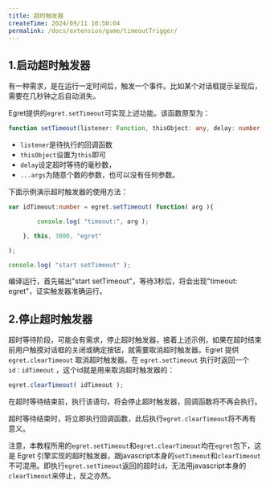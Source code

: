 ```yaml
---
title: 超时触发器
createTime: 2024/09/11 10:50:04
permalink: /docs/extension/game/timeoutTrigger/
---
```

## 1.启动超时触发器

有一种需求，是在运行一定时间后，触发一个事件。比如某个对话框提示呈现后，需要在几秒钟之后自动消失。

Egret提供的`egret.setTimeout`可实现上述功能。该函数原型为：

~~~ typescript
function setTimeout(listener: Function, thisObject: any, delay: number, ...args: any[]): number;
~~~ 

* `listener`是待执行的回调函数
* `thisObject`设置为`this`即可
* `delay`设定超时等待的毫秒数，
* `...args`为随意个数的参数，也可以没有任何参数。

下面示例演示超时触发器的使用方法：

~~~ typescript
var idTimeout:number = egret.setTimeout( function( arg ){

        console.log( "timeout:", arg );

    }, this, 3000, "egret"

);

console.log( "start setTimeout" );
~~~ 

编译运行，首先输出"start setTimeout"，等待3秒后，将会出现"timeout: egret"，证实触发器准确运行。

## 2.停止超时触发器

超时等待阶段，可能会有需求，停止超时触发器，接着上述示例，如果在超时结束前用户触摸对话框的关闭或确定按钮，就需要取消超时触发器。Egret 提供 `egret.clearTimeout` 取消超时触发器。在 `egret.setTimeout` 执行时返回一个 `id：idTimeout` ，这个id就是用来取消超时触发器的：

~~~ typescript
egret.clearTimeout( idTimeout );
~~~ 

在超时等待结束前，执行该语句，将会停止超时触发器，回调函数将不再会执行。

超时等待结束时，将立即执行回调函数，此后执行`egret.clearTimeout`将不再有意义。

注意，本教程所用的`egret.setTimeout`和`egret.clearTimeout`均在`egret`包下，这是 Egret 引擎实现的超时触发器，跟javascript本身的`setTimeout`和`clearTimeout`不可混用。即执行`egret.setTimeout`返回的超时`id`，无法用javascript本身的`clearTimeout`来停止，反之亦然。
